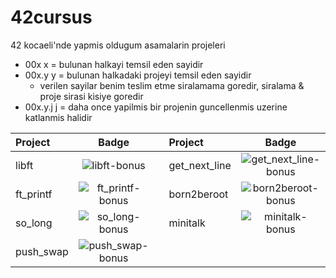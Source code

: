 # 42cursus

42 kocaeli'nde yapmis oldugum asamalarin projeleri
  - 00x  x = bulunan halkayi temsil eden sayidir
  - 00x.y y = bulunan halkadaki projeyi temsil eden sayidir
    - verilen sayilar benim teslim etme siralamama goredir, siralama & proje sirasi kisiye goredir
  - 00x.y.j j = daha once yapilmis bir projenin guncellenmis uzerine katlanmis halidir


 Project         |                    Badge                     |    |Project         |                    Badge                     |
| :------------  | :------------------------------------------: |:-: |:------------  | :------------------------------------------: |
| libft          | ![libft-bonus](https://github.com/byaliego/42-project-badges/blob/main/badges/libftm.png)              |  |get_next_line  | ![get_next_line-bonus](https://github.com/byaliego/42-project-badges/blob/main/badges/get_next_linem.png)|
| ft_printf      | ![ft_printf-bonus](https://github.com/byaliego/42-project-badges/blob/main/badges/ft_printfe.png)      |  | born2beroot    | ![born2beroot-bonus](https://github.com/byaliego/42-project-badges/blob/main/badges/born2berootm.png)    |
| so_long        | ![so_long-bonus](https://github.com/byaliego/42-project-badges/blob/main/badges/so_longe.png)          |  | minitalk       | ![minitalk-bonus](https://github.com/byaliego/42-project-badges/blob/main/badges/minitalkm.png)          |
| push_swap      | ![push_swap-bonus](https://github.com/byaliego/42-project-badges/blob/main/badges/push_swapm.png)      |  |
